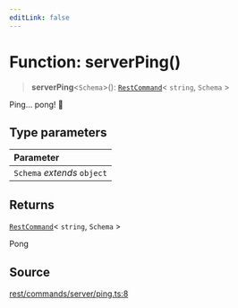 ```yaml
---
editLink: false
---
```


# Function: serverPing()

> **serverPing**\<`Schema`\>(): [`RestCommand`](../interfaces/interface.RestCommand.md)\< `string`, `Schema` \>

Ping... pong! 🏓

## Type parameters

| Parameter                   |
| :-------------------------- |
| `Schema` _extends_ `object` |

## Returns

[`RestCommand`](../interfaces/interface.RestCommand.md)\< `string`, `Schema` \>

Pong

## Source

[rest/commands/server/ping.ts:8](https://github.com/directus/directus/blob/7789a6c53/sdk/src/rest/commands/server/ping.ts#L8)
